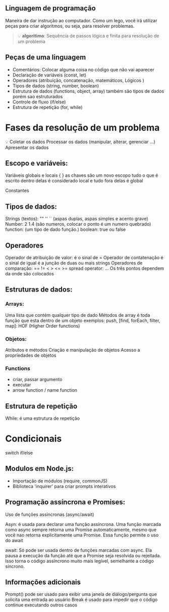    ## Linguagem de programação

   Maneira de dar instrução ao computador.
   Como um lego, você irá utilizar peças para criar algoritmos, ou seja, para resolver problemas.

   >  💡 **algoritimo**: Sequência de passos lógica e finita para resolução de um problema

  ## Peças de uma linguagem

   - Comentários: Colocar alguma coisa no código que não vai aparecer
   - Declaração de variáveis (const, let)
   - Operadores (atribuição, concatenação, matemáticos, Lógicos )
   - Tipos de dados (string, number, boolean)
   - Estrutura de dados (functions, object, array) também são tipos de dados porém sao estruturados
   - Controle de fluxo (if/else)
   - Estrutura de repetição (for, while)

   # Fases da resolução de um problema
   💡 
   Coletar os dados
   Processar os dados (manipular, alterar, gerenciar ...)
   Apresentar os dados 

   ## Escopo e variáveis:
   
   Variáveis globais e locais { } as chaves são um novo escopo tudo o que é escrito 
   dentro delas é considerado local e tudo fora delas é global

   Constantes

   ## Tipos de dados:

   Strings (textos): "" '' `` (aspas duplas, aspas simples e acento grave)
   Number: 2 1.4 (são numeros, colocar o ponto é um numero quebrado)
   function: (um tipo de dado função.)
   boolean: true ou false

   ## Operadores

   Operador de atribuição de valor: é o sinal de = 
   Operador de contatenação é o sinal de igual é a junção de duas ou mais strings 
   Operadores de comparação: ==  !=  < >  <=  >=
   spread operator: ... Os três pontos dependem da onde são colocados
   
   ## Estruturas de dados:

   ### Arrays: 

   Uma lista que contém qualquer tipo de dado
   Métodos de array é toda função que esta dentro de um objeto
   exemplos: push, [find, forEach, filter, map]: HOF (Higher Order functions)

   ### Objetos:
   
   Atributos e métodos
   Criação e manipulação de objetos
   Acesso a propriedades de objetos 

   ### Functions
   - criar, passar argumento
   - executar 
   - arrow function / name function

   ## Estrutura de repetição

   While: é uma estrutura de repetição

   # Condicionais 
   
   switch
   if/else

   ## Modulos em Node.js:

   - Importação de módulos (require, commonJS)
   - Biblioteca 'inquirer' para criar prompts interativos

   ## Programação assíncrona e Promises:

   Uso de funções assíncronas (async/await) 

   Asyn: é usada para declarar uma função assíncrona. Uma função marcada como async sempre retorna uma Promise
   automaticamente, mesmo que você nao retorna explicitamente uma Promise. Essa função permite o uso do await

   await: Só pode ser usada dentro de funções marcadas com async. Ela pausa a execução da função até que a 
   Promise seja resolvida ou rejeitada. Isso torna o código assíncrono muito mais legível, semelhante a código
   síncrono. 

   ## Informações adicionais
   Prompt() pode ser usado para exibir uma janela de diálogo/pergunta que solicita uma entrada   ao usuário
   Break é usado para impedir que o código continue executando outros casos




